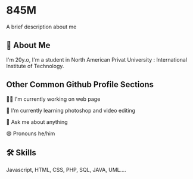 
# 845M

A brief description about me


## 🚀 About Me
I'm 20y.o, I'm a student in North American Privat University : International Institute of Technology.


## Other Common Github Profile Sections
👩‍💻 I'm currently working on web page

🧠 I'm currently learning photoshop and video editing

💬 Ask me about anything

😄 Pronouns he/him


## 🛠 Skills
Javascript, HTML, CSS, PHP, SQL, JAVA, UML....

